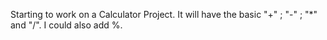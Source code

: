 Starting to work on a Calculator Project. It will have the basic "+" ; "-" ; "*" and "/". I could also add %.
